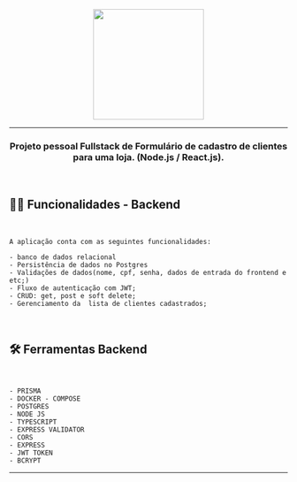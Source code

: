 
<div align = "center">
<img src="https://user-images.githubusercontent.com/31759644/222294833-8b1edbda-2183-4679-9c09-c1cdbe669faa.png"  width="200" height="200"  /> 
</div>

  ___
 <h3 align = "center"> Projeto pessoal Fullstack de  Formulário de cadastro de clientes para uma loja. (Node.js / React.js).
 </h3>

<br/>


## ✍🏻 Funcionalidades -  Backend

<br/>



    A aplicação conta com as seguintes funcionalidades:
   
    - banco de dados relacional 
    - Persistência de dados no Postgres
    - Validações de dados(nome, cpf, senha, dados de entrada do frontend e etc;)
    - Fluxo de autenticação com JWT;
    - CRUD: get, post e soft delete; 
    - Gerenciamento da  lista de clientes cadastrados;
    
    

  </br>


 ## 🛠 Ferramentas Backend 
</br>



    - PRISMA
    - DOCKER - COMPOSE
    - POSTGRES
    - NODE JS
    - TYPESCRIPT
    - EXPRESS VALIDATOR
    - CORS
    - EXPRESS
    - JWT TOKEN 
    - BCRYPT
    

___


